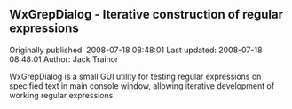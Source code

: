 ## WxGrepDialog - Iterative construction of regular expressions 
Originally published: 2008-07-18 08:48:01 
Last updated: 2008-07-18 08:48:01 
Author: Jack Trainor 
 
WxGrepDialog is a small GUI utility for testing regular expressions on specified text in main console window, allowing iterative development of working regular expressions.